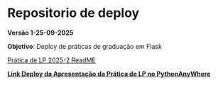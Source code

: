 # Repositorio de deploy
**Versão 1-25-09-2025**

**Objetivo**: Deploy de práticas de graduação em Flask 

[Prática de LP 2025-2 ReadME](https://github.com/kasshinokun/praticagraduacao/blob/main/apresentacao_flask.md)

[**Link Deploy da Apresentação da Prática de LP no PythonAnyWhere**](https://praticagraduacao.pythonanywhere.com/python)
